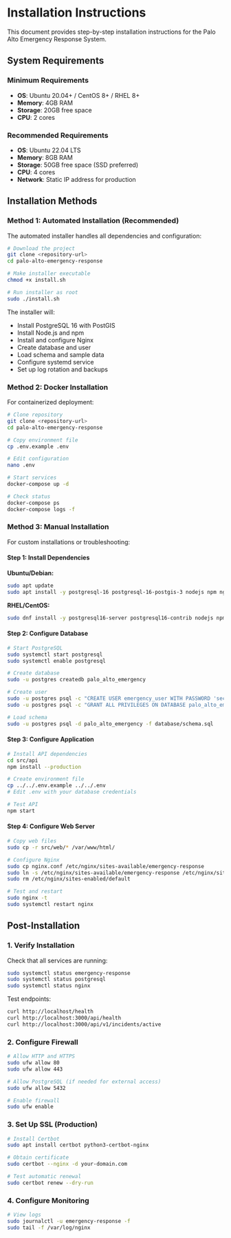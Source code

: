 # Installation Instructions

This document provides step-by-step installation instructions for the Palo Alto Emergency Response System.

## System Requirements

### Minimum Requirements
- **OS**: Ubuntu 20.04+ / CentOS 8+ / RHEL 8+
- **Memory**: 4GB RAM
- **Storage**: 20GB free space
- **CPU**: 2 cores

### Recommended Requirements
- **OS**: Ubuntu 22.04 LTS
- **Memory**: 8GB RAM
- **Storage**: 50GB free space (SSD preferred)
- **CPU**: 4 cores
- **Network**: Static IP address for production

## Installation Methods

### Method 1: Automated Installation (Recommended)

The automated installer handles all dependencies and configuration:

```bash
# Download the project
git clone <repository-url>
cd palo-alto-emergency-response

# Make installer executable
chmod +x install.sh

# Run installer as root
sudo ./install.sh
```

The installer will:
- Install PostgreSQL 16 with PostGIS
- Install Node.js and npm
- Install and configure Nginx
- Create database and user
- Load schema and sample data
- Configure systemd service
- Set up log rotation and backups

### Method 2: Docker Installation

For containerized deployment:

```bash
# Clone repository
git clone <repository-url>
cd palo-alto-emergency-response

# Copy environment file
cp .env.example .env

# Edit configuration
nano .env

# Start services
docker-compose up -d

# Check status
docker-compose ps
docker-compose logs -f
```

### Method 3: Manual Installation

For custom installations or troubleshooting:

#### Step 1: Install Dependencies

**Ubuntu/Debian:**
```bash
sudo apt update
sudo apt install -y postgresql-16 postgresql-16-postgis-3 nodejs npm nginx git curl
```

**RHEL/CentOS:**
```bash
sudo dnf install -y postgresql16-server postgresql16-contrib nodejs npm nginx git curl
```

#### Step 2: Configure Database

```bash
# Start PostgreSQL
sudo systemctl start postgresql
sudo systemctl enable postgresql

# Create database
sudo -u postgres createdb palo_alto_emergency

# Create user
sudo -u postgres psql -c "CREATE USER emergency_user WITH PASSWORD 'secure_password';"
sudo -u postgres psql -c "GRANT ALL PRIVILEGES ON DATABASE palo_alto_emergency TO emergency_user;"

# Load schema
sudo -u postgres psql -d palo_alto_emergency -f database/schema.sql
```

#### Step 3: Configure Application

```bash
# Install API dependencies
cd src/api
npm install --production

# Create environment file
cp ../../.env.example ../../.env
# Edit .env with your database credentials

# Test API
npm start
```

#### Step 4: Configure Web Server

```bash
# Copy web files
sudo cp -r src/web/* /var/www/html/

# Configure Nginx
sudo cp nginx.conf /etc/nginx/sites-available/emergency-response
sudo ln -s /etc/nginx/sites-available/emergency-response /etc/nginx/sites-enabled/
sudo rm /etc/nginx/sites-enabled/default

# Test and restart
sudo nginx -t
sudo systemctl restart nginx
```

## Post-Installation

### 1. Verify Installation

Check that all services are running:
```bash
sudo systemctl status emergency-response
sudo systemctl status postgresql
sudo systemctl status nginx
```

Test endpoints:
```bash
curl http://localhost/health
curl http://localhost:3000/api/health
curl http://localhost:3000/api/v1/incidents/active
```

### 2. Configure Firewall

```bash
# Allow HTTP and HTTPS
sudo ufw allow 80
sudo ufw allow 443

# Allow PostgreSQL (if needed for external access)
sudo ufw allow 5432

# Enable firewall
sudo ufw enable
```

### 3. Set Up SSL (Production)

```bash
# Install Certbot
sudo apt install certbot python3-certbot-nginx

# Obtain certificate
sudo certbot --nginx -d your-domain.com

# Test automatic renewal
sudo certbot renew --dry-run
```

### 4. Configure Monitoring

```bash
# View logs
sudo journalctl -u emergency-response -f
sudo tail -f /var/log/nginx
